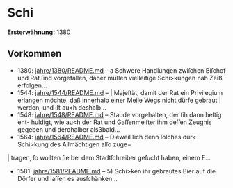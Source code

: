# Schi

**Ersterwähnung:** 1380

## Vorkommen
- 1380: [jahre/1380/README.md](../jahre/1380/README.md) – a Schwere Handlungen zwiſchen Biſchof und Rat ſind
vorgefallen, daher müſſen vielſeitige Schi>kungen nah Zeiß
erfolgen...
- 1544: [jahre/1544/README.md](../jahre/1544/README.md) – |
Majeſtät, damit der Rat ein Privilegium erlangen möchte,
daß innerhalb einer Meile Wegs nicht dürfe gebraut |
werden, und iſt au<h deshalb...
- 1548: [jahre/1548/README.md](../jahre/1548/README.md) – Staude vorgehalten, der ſih dann heſtig ent-
huldigt, wie au<h der Rat und Gaſſenmeiſter ihm deſſen
Zeugnis gegeben und derohalber als3bald...
- 1564: [jahre/1564/README.md](../jahre/1564/README.md) – Dieweil ſich
denn ſolches dur< Schi>kung des Allmächtigen alſo zuge=

| tragen, ſo wollten ſie bei dem Stadtſchreiber geſucht haben,
einem E...
- 1581: [jahre/1581/README.md](../jahre/1581/README.md) – 5) Schi>ken ihr gebrautes Bier auf die Dörfer und
laſſen es ausſchänken...
